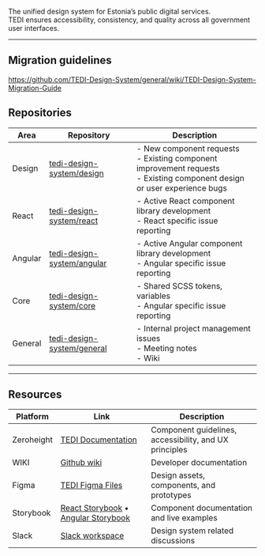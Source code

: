 The unified design system for Estonia’s public digital services.  
TEDI ensures accessibility, consistency, and quality across all government user interfaces.

---

## Migration guidelines
https://github.com/TEDI-Design-System/general/wiki/TEDI-Design-System-Migration-Guide

## Repositories

| Area | Repository | Description |
|------|-------------|-------------|
| Design | [tedi-design-system/design](https://github.com/TEDI-Design-System/design) | - New component requests <br> - Existing component improvement requests <br> - Existing component design or user experience bugs |
| React | [tedi-design-system/react](https://github.com/TEDI-Design-System/react) | - Active React component library development <br> - React specific issue reporting |
| Angular | [tedi-design-system/angular](https://github.com/TEDI-Design-System/angular) | - Active Angular component library development <br> - Angular specific issue reporting |
| Core | [tedi-design-system/core](https://github.com/TEDI-Design-System/core) | - Shared SCSS tokens, variables <br> - Angular specific issue reporting |
| General | [tedi-design-system/general](https://github.com/TEDI-Design-System/general) | - Internal project management issues <br> - Meeting notes <br> - Wiki |

---

## Resources

| Platform | Link | Description |
|-----------|------|-------------|
| Zeroheight | [TEDI Documentation](https://tedi.tehik.ee/) | Component guidelines, accessibility, and UX principles |
| WIKI | [Github wiki](https://github.com/TEDI-Design-System/general/wiki) | Developer documentation |
| Figma | [TEDI Figma Files](https://www.figma.com/design/jWiRIXhHRxwVdMSimKX2FF/TEDI-READY-2.18.27?m=auto&node-id=1-1578&t=ZT0piPWCPNpy3S30-1) | Design assets, components, and prototypes |
| Storybook | [React Storybook](https://tedi-design-system.github.io/react/) • [Angular Storybook](https://tedi-design-system.github.io/angular/) | Component documentation and live examples |
| Slack | [Slack workspace](https://tedisystem.slack.com) | Design system related discussions |

